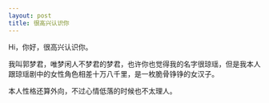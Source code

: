 ```yaml
---
layout: post
title: 很高兴认识你
---
```

Hi，你好，很高兴认识你。

我叫郭梦君，唯梦闲人不梦君的梦君，也许你也觉得我的名字很琼瑶，但是我本人跟琼瑶剧中的女性角色相差十万八千里，是一枚脆骨铮铮的女汉子。

本人性格还算外向，不过心情低落的时候也不太理人。
